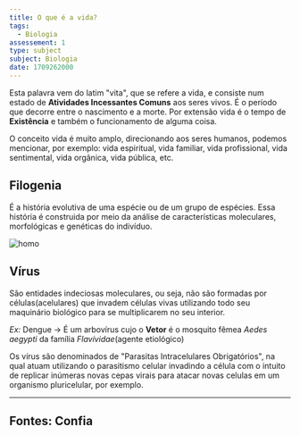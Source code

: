 ```yaml
---
title: O que é a vida?
tags:
  - Biologia
assessement: 1
type: subject
subject: Biologia
date: 1709262000
---
```

Esta palavra vem do latim "vita", que se refere a vida, e consiste num estado de **Atividades Incessantes Comuns** aos seres vivos. É o período que decorre entre o nascimento e a morte. Por extensão vida é o tempo de **Existência** e também o funcionamento de alguma coisa.

O conceito vida é muito amplo, direcionando aos seres humanos, podemos mencionar, por exemplo: vida espiritual, vida familiar, vida profissional, vida sentimental, vida orgânica, vida pública, etc.

## Filogenia
É a história evolutiva de uma espécie ou de um grupo de espécies. Essa história é construida por meio da análise de características moleculares, morfológicas e genéticas do indivíduo.

![homo](https://static.todamateria.com.br/upload/sh/ut/shutterstock260746139convertido.jpg?auto_optimize=low)

## Vírus
São entidades indeciosas moleculares, ou seja, não são formadas por células(acelulares) que invadem células vivas utilizando todo seu maquinário biológico para se multiplicarem no seu interior.

*Ex:* Dengue $\rightarrow$ É um arbovírus cujo o **Vetor** é o mosquito fêmea *Aedes aegypti* da família *Flavívidae*(agente etiológico) 

Os vírus são denominados de "Parasitas Intracelulares Obrigatórios", na qual atuam utilizando o parasitismo celular invadindo a célula com o intuito de replicar inúmeras novas cepas virais para atacar novas celulas em um organismo pluricelular, por exemplo.




---

## Fontes: Confia
